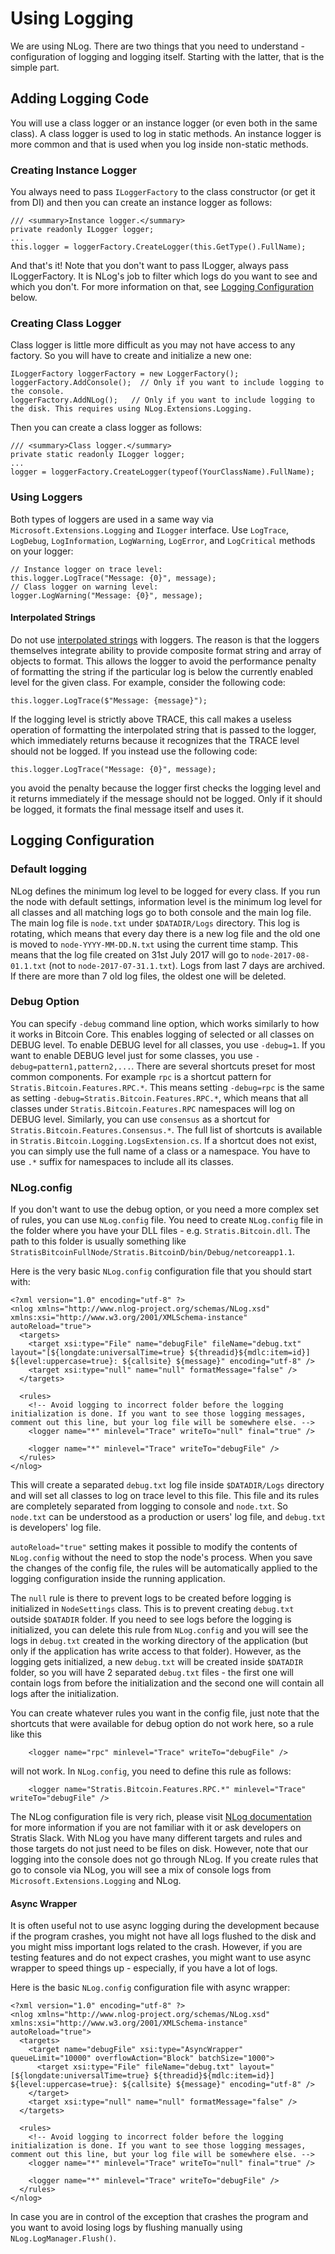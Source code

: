 # Using Logging

We are using NLog. There are two things that you need to understand - configuration of logging and logging itself. Starting with the latter, that is the simple part.

## Adding Logging Code

You will use a class logger or an instance logger (or even both in the same class). A class logger is used to log in static methods. An instance logger is more common and that is used when you log inside non-static methods. 


### Creating Instance Logger

You always need to pass `ILoggerFactory` to the class constructor (or get it from DI) and then you can create an instance logger as follows:

```
/// <summary>Instance logger.</summary>
private readonly ILogger logger;
...
this.logger = loggerFactory.CreateLogger(this.GetType().FullName);
```

And that's it! Note that you don't want to pass ILogger, always pass ILoggerFactory. It is NLog's job to filter which logs do you want to see and which you don't. 
For more information on that, see [Logging Configuration](#logging-configuration) below.


### Creating Class Logger

Class logger is little more difficult as you may not have access to any factory. So you will have to create and initialize a new one:

```
ILoggerFactory loggerFactory = new LoggerFactory();
loggerFactory.AddConsole();  // Only if you want to include logging to the console.
loggerFactory.AddNLog();   // Only if you want to include logging to the disk. This requires using NLog.Extensions.Logging.

```

Then you can create a class logger as follows:

```
/// <summary>Class logger.</summary>
private static readonly ILogger logger;
...
logger = loggerFactory.CreateLogger(typeof(YourClassName).FullName);
```


### Using Loggers

Both types of loggers are used in a same way via `Microsoft.Extensions.Logging` and `ILogger` interface.
Use `LogTrace`, `LogDebug`, `LogInformation`, `LogWarning`, `LogError`, and `LogCritical` methods on your logger:

```
// Instance logger on trace level:
this.logger.LogTrace("Message: {0}", message);
// Class logger on warning level:
logger.LogWarning("Message: {0}", message);
```

#### Interpolated Strings

Do not use [interpolated strings](https://docs.microsoft.com/en-us/dotnet/csharp/language-reference/keywords/interpolated-strings) with loggers. 
The reason is that the loggers themselves integrate ability to provide composite format string and array of objects to format. This allows the logger 
to avoid the performance penalty of formatting the string if the particular log is below the currently enabled level for the given class.
For example, consider the following code:

```
this.logger.LogTrace($"Message: {message}");
```

If the logging level is strictly above TRACE, this call makes a useless operation of formatting the interpolated string that is passed 
to the logger, which immediately returns because it recognizes that the TRACE level should not be logged. If you instead use the following code:

```
this.logger.LogTrace("Message: {0}", message);
```

you avoid the penalty because the logger first checks the logging level and it returns immediately if the message should not be logged.
Only if it should be logged, it formats the final message itself and uses it.


## Logging Configuration


### Default logging

NLog defines the minimum log level to be logged for every class. If you run the node with default settings, information level is the minimum log level for all classes 
and all matching logs go to both console and the main log file. The main log file is `node.txt` under `$DATADIR/Logs` directory. This log is rotating, which means 
that every day there is a new log file and the old one is moved to `node-YYYY-MM-DD.N.txt` using the current time stamp. This means that the log file created on 31st July 2017 
will go to `node-2017-08-01.1.txt` (not to `node-2017-07-31.1.txt`). Logs from last 7 days are archived. If there are more than 7 old log files, the oldest one 
will be deleted.


### Debug Option

You can specify `-debug` command line option, which works similarly to how it works in Bitcoin Core. This enables logging of selected or all classes on DEBUG level. 
To enable DEBUG level for all classes, you use `-debug=1`. If you want to enable DEBUG level just for some classes, you use `-debug=pattern1,pattern2,...`. 
There are several shortcuts preset for most common components. For example `rpc` is a shortcut pattern for `Stratis.Bitcoin.Features.RPC.*`. This means setting `-debug=rpc` is 
the same as setting `-debug=Stratis.Bitcoin.Features.RPC.*`, which means that all classes under `Stratis.Bitcoin.Features.RPC` namespaces will log on DEBUG level. Similarly, 
you can use `consensus` as a shortcut for `Stratis.Bitcoin.Features.Consensus.*`. The full list of shortcuts is available in `Stratis.Bitcoin.Logging.LogsExtension.cs`. 
If a shortcut does not exist, you can simply use the full name of a class or a namespace. You have to use `.*` suffix for namespaces to include all its classes.


### NLog.config

If you don't want to use the debug option, or you need a more complex set of rules, you can use `NLog.config` file. You need to create `NLog.config` file in the folder where 
you have your DLL files - e.g. `Stratis.Bitcoin.dll`. The path to this folder is usually something like `StratisBitcoinFullNode/Stratis.BitcoinD/bin/Debug/netcoreapp1.1`.

Here is the very basic `NLog.config` configuration file that you should start with:

```
<?xml version="1.0" encoding="utf-8" ?>
<nlog xmlns="http://www.nlog-project.org/schemas/NLog.xsd" xmlns:xsi="http://www.w3.org/2001/XMLSchema-instance" autoReload="true">
  <targets>
    <target xsi:type="File" name="debugFile" fileName="debug.txt" layout="[${longdate:universalTime=true} ${threadid}${mdlc:item=id}] ${level:uppercase=true}: ${callsite} ${message}" encoding="utf-8" /> 
    <target xsi:type="null" name="null" formatMessage="false" /> 
  </targets>

  <rules>
    <!-- Avoid logging to incorrect folder before the logging initialization is done. If you want to see those logging messages, comment out this line, but your log file will be somewhere else. -->
    <logger name="*" minlevel="Trace" writeTo="null" final="true" />

    <logger name="*" minlevel="Trace" writeTo="debugFile" />
  </rules>
</nlog>
```

This will create a separated `debug.txt` log file inside `$DATADIR/Logs` directory and will set all classes to log on trace level to this file.
This file and its rules are completely separated from logging to console and `node.txt`. So `node.txt` can be understood as a production or users' log file,
and `debug.txt` is developers' log file. 

`autoReload="true"` setting makes it possible to modify the contents of `NLog.config` without the need to stop the node's process. When you save the changes of the config file, 
the rules will be automatically applied to the logging configuration inside the running application.

The `null` rule is there to prevent logs to be created before logging is initialized in `NodeSettings` class. This is to prevent creating `debug.txt` outside `$DATADIR` folder. 
If you need to see logs before the logging is initialized, you can delete this rule from `NLog.config` and you will see the logs in `debug.txt` created in the working directory 
of the application (but only if the application has write access to that folder). However, as the logging gets initialized, a new `debug.txt` will be created inside `$DATADIR` folder,
so you will have 2 separated `debug.txt` files - the first one will contain logs from before the initialization and the second one will contain all logs after the initialization.

You can create whatever rules you want in the config file, just note that the shortcuts that were available for debug option do not work here, so a rule like this

```
    <logger name="rpc" minlevel="Trace" writeTo="debugFile" />
```

will not work. In `NLog.config`, you need to define this rule as follows:

```
    <logger name="Stratis.Bitcoin.Features.RPC.*" minlevel="Trace" writeTo="debugFile" />
```


The NLog configuration file is very rich, please visit [NLog documentation](https://github.com/nlog/NLog/wiki/Configuration-file) for more information if you are not familiar with it
or ask developers on Stratis Slack. With NLog you have many different targets and rules and those targets do not just need to be files on disk. However, note that our logging 
into the console does not go through NLog. If you create rules that go to console via NLog, you will see a mix of console logs from `Microsoft.Extensions.Logging` 
and NLog.


#### Async Wrapper

It is often useful not to use async logging during the development because if the program crashes, you might not have all logs flushed to the disk and you might miss important logs 
related to the crash. However, if you are testing features and do not expect crashes, you might want to use async wrapper to speed things up - especially, if you have a lot of logs.

Here is the basic `NLog.config` configuration file with async wrapper:

```
<?xml version="1.0" encoding="utf-8" ?>
<nlog xmlns="http://www.nlog-project.org/schemas/NLog.xsd" xmlns:xsi="http://www.w3.org/2001/XMLSchema-instance" autoReload="true">
  <targets>
    <target name="debugFile" xsi:type="AsyncWrapper" queueLimit="10000" overflowAction="Block" batchSize="1000">
      <target xsi:type="File" fileName="debug.txt" layout="[${longdate:universalTime=true} ${threadid}${mdlc:item=id}] ${level:uppercase=true}: ${callsite} ${message}" encoding="utf-8" /> 
    </target>
    <target xsi:type="null" name="null" formatMessage="false" /> 
  </targets>

  <rules>
    <!-- Avoid logging to incorrect folder before the logging initialization is done. If you want to see those logging messages, comment out this line, but your log file will be somewhere else. -->
    <logger name="*" minlevel="Trace" writeTo="null" final="true" />

    <logger name="*" minlevel="Trace" writeTo="debugFile" />
  </rules>
</nlog>
```

In case you are in control of the exception that crashes the program and you want to avoid losing logs by flushing manually using `NLog.LogManager.Flush()`.

